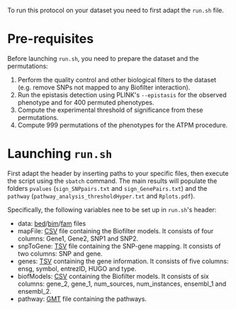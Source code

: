 To run this protocol on your dataset you need to first adapt the `run.sh` file. 

# Pre-requisites

Before launching `run.sh`, you need to prepare the dataset and the permutations:

1. Perform the quality control and other biological filters to the dataset (e.g. remove SNPs not mapped to any Biofilter interaction).
2. Run the epistasis detection using PLINK's `--epistasis` for the observed phenotype and for 400 permuted phenotypes.
3. Compute the experimental threshold of significance from these permutations.
4. Compute 999 permutations of the phenotypes for the ATPM procedure.

# Launching `run.sh`

First adapt the header by inserting paths to your specific files, then execute the script using the `sbatch` command. The main results will populate the folders `pvalues` (`sign_SNPpairs.txt` and `sign_GenePairs.txt`) and the `pathway` (`pathway_analysis_thresholdHyper.txt` and `Rplots.pdf`).

Specifically, the following variables nee to be set up in `run.sh`'s header:

- data: [bed](https://www.cog-genomics.org/plink2/formats#bed)/[bim](https://www.cog-genomics.org/plink2/formats#bim)/[fam](https://www.cog-genomics.org/plink2/formats#fam) files
- mapFile: [CSV](https://en.wikipedia.org/wiki/Comma-separated_values) file containing the Biofilter models. It consists of four columns: Gene1, Gene2, SNP1 and SNP2.
- snpToGene: [TSV](https://en.wikipedia.org/wiki/Tab-separated_values) file containing the SNP-gene mapping. It consists of two columns: SNP and gene.
- genes: [TSV](https://en.wikipedia.org/wiki/Tab-separated_values) containing the gene information. It consists of five columns: ensg, symbol, entrezID, HUGO and type.
- biofModels: [CSV](https://en.wikipedia.org/wiki/Comma-separated_values) containing the Biofilter models. It consists of six columns: gene_2, gene_1, num_sources, num_instances, ensembl_1 and ensembl_2.
- pathway: [GMT](https://software.broadinstitute.org/cancer/software/gsea/wiki/index.php/Data_formats#GMT:_Gene_Matrix_Transposed_file_format_.28.2A.gmt.29) file containing the pathways.
